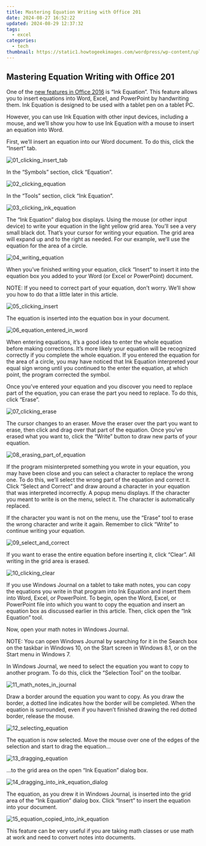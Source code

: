 ```yaml
---
title: Mastering Equation Writing with Office 201
date: 2024-08-27 16:52:22
updated: 2024-08-29 12:37:32
tags:
  - excel
categories:
  - tech
thumbnail: https://static1.howtogeekimages.com/wordpress/wp-content/uploads/2015/09/00_lead_image_ink_equation.png
---
```


## Mastering Equation Writing with Office 201

One of the [new features in Office 2016](https://on-screen-recording.techidaily.com/updated-2024-approved-discovering-expert-seed-selection-for-valheimers/) is “Ink Equation”. This feature allows you to insert equations into Word, Excel, and PowerPoint by handwriting them. Ink Equation is designed to be used with a tablet pen on a tablet PC.

 However, you can use Ink Equation with other input devices, including a mouse, and we’ll show you how to use Ink Equation with a mouse to insert an equation into Word.

 First, we’ll insert an equation into our Word document. To do this, click the “Insert” tab.

![01_clicking_insert_tab](https://static1.howtogeekimages.com/wordpress/wp-content/uploads/2015/09/01_clicking_insert_tab.png) 

 In the “Symbols” section, click “Equation”.

![02_clicking_equation](https://static1.howtogeekimages.com/wordpress/wp-content/uploads/2015/09/02_clicking_equation.png) 

 In the “Tools” section, click “Ink Equation”.

![03_clicking_ink_equation](https://static1.howtogeekimages.com/wordpress/wp-content/uploads/2015/09/03_clicking_ink_equation.png) 

 The “Ink Equation” dialog box displays. Using the mouse (or other input device) to write your equation in the light yellow grid area. You’ll see a very small black dot. That’s your cursor for writing your equation. The grid area will expand up and to the right as needed. For our example, we’ll use the equation for the area of a circle.

![04_writing_equation](https://static1.howtogeekimages.com/wordpress/wp-content/uploads/2015/09/04_writing_equation.png) 

 When you’ve finished writing your equation, click “Insert” to insert it into the equation box you added to your Word (or Excel or PowerPoint) document.

 NOTE: If you need to correct part of your equation, don’t worry. We’ll show you how to do that a little later in this article.

![05_clicking_insert](https://static1.howtogeekimages.com/wordpress/wp-content/uploads/2015/09/05_clicking_insert.png) 

 The equation is inserted into the equation box in your document.

![06_equation_entered_in_word](https://static1.howtogeekimages.com/wordpress/wp-content/uploads/2015/09/06_equation_entered_in_word.png) 

 When entering equations, it’s a good idea to enter the whole equation before making corrections. It’s more likely your equation will be recognized correctly if you complete the whole equation. If you entered the equation for the area of a circle, you may have noticed that Ink Equation interpreted your equal sign wrong until you continued to the enter the equation, at which point, the program corrected the symbol.

 Once you’ve entered your equation and you discover you need to replace part of the equation, you can erase the part you need to replace. To do this, click “Erase”.

![07_clicking_erase](https://static1.howtogeekimages.com/wordpress/wp-content/uploads/2015/09/07_clicking_erase.png) 

 The cursor changes to an eraser. Move the eraser over the part you want to erase, then click and drag over that part of the equation. Once you’ve erased what you want to, click the “Write” button to draw new parts of your equation.

![08_erasing_part_of_equation](https://static1.howtogeekimages.com/wordpress/wp-content/uploads/2015/09/08_erasing_part_of_equation.png) 

 If the program misinterpreted something you wrote in your equation, you may have been close and you can select a character to replace the wrong one. To do this, we’ll select the wrong part of the equation and correct it. Click “Select and Correct” and draw around a character in your equation that was interpreted incorrectly. A popup menu displays. If the character you meant to write is on the menu, select it. The character is automatically replaced.

 If the character you want is not on the menu, use the “Erase” tool to erase the wrong character and write it again. Remember to click “Write” to continue writing your equation.

![09_select_and_correct](https://static1.howtogeekimages.com/wordpress/wp-content/uploads/2015/09/09_select_and_correct.png) 

 If you want to erase the entire equation before inserting it, click “Clear”. All writing in the grid area is erased.

![10_clicking_clear](https://static1.howtogeekimages.com/wordpress/wp-content/uploads/2015/09/10_clicking_clear.png) 

 If you use Windows Journal on a tablet to take math notes, you can copy the equations you write in that program into Ink Equation and insert them into Word, Excel, or PowerPoint. To begin, open the Word, Excel, or PowerPoint file into which you want to copy the equation and insert an equation box as discussed earlier in this article. Then, click open the “Ink Equation” tool.

 Now, open your math notes in Windows Journal.

 NOTE: You can open Windows Journal by searching for it in the Search box on the taskbar in Windows 10, on the Start screen in Windows 8.1, or on the Start menu in Windows 7.

 In Windows Journal, we need to select the equation you want to copy to another program. To do this, click the “Selection Tool” on the toolbar.

![11_math_notes_in_journal](https://static1.howtogeekimages.com/wordpress/wp-content/uploads/2015/09/11_math_notes_in_journal.png) 

 Draw a border around the equation you want to copy. As you draw the border, a dotted line indicates how the border will be completed. When the equation is surrounded, even if you haven’t finished drawing the red dotted border, release the mouse.

![12_selecting_equation](https://static1.howtogeekimages.com/wordpress/wp-content/uploads/2015/09/12_selecting_equation.png) 

 The equation is now selected. Move the mouse over one of the edges of the selection and start to drag the equation…

![13_dragging_equation](https://static1.howtogeekimages.com/wordpress/wp-content/uploads/2015/09/13_dragging_equation.png) 

 …to the grid area on the open “Ink Equation” dialog box.

![14_dragging_into_ink_equation_dialog](https://static1.howtogeekimages.com/wordpress/wp-content/uploads/2015/09/14_dragging_into_ink_equation_dialog.png) 

 The equation, as you drew it in Windows Journal, is inserted into the grid area of the “Ink Equation” dialog box. Click “Insert” to insert the equation into your document.

![15_equation_copied_into_ink_equation](https://static1.howtogeekimages.com/wordpress/wp-content/uploads/2015/09/15_equation_copied_into_ink_equation.png) 

 This feature can be very useful if you are taking math classes or use math at work and need to convert notes into documents.

<ins class="adsbygoogle"
     style="display:block"
     data-ad-format="autorelaxed"
     data-ad-client="ca-pub-7571918770474297"
     data-ad-slot="1223367746"></ins>



<ins class="adsbygoogle"
     style="display:block"
     data-ad-client="ca-pub-7571918770474297"
     data-ad-slot="8358498916"
     data-ad-format="auto"
     data-full-width-responsive="true"></ins>
